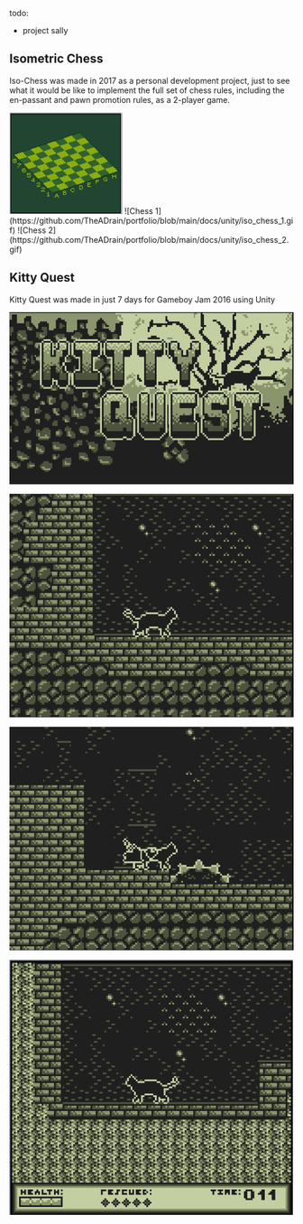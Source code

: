 
todo:
- project sally

## Isometric Chess

Iso-Chess was made in 2017 as a personal development project, just to see what it would be like to implement the full set of chess rules, including the en-passant and pawn promotion rules, as a 2-player game. 

<img src="https://github.com/TheADrain/portfolio/blob/main/docs/unity/iso_chess_1.gif" alt="Chess 1" width="200"/>
![Chess 1](https://github.com/TheADrain/portfolio/blob/main/docs/unity/iso_chess_1.gif)
![Chess 2](https://github.com/TheADrain/portfolio/blob/main/docs/unity/iso_chess_2.gif)

## Kitty Quest

Kitty Quest was made in just 7 days for Gameboy Jam 2016 using Unity

![Kitty Quest Image 1](https://github.com/TheADrain/portfolio/blob/main/docs/unity/kq1.gif)

![Kitty Quest Image 2](https://github.com/TheADrain/portfolio/blob/main/docs/unity/kq2.gif)

![Kitty Quest Image 3](https://github.com/TheADrain/portfolio/blob/main/docs/unity/kq3.gif)

![Kitty Quest Image 4](https://github.com/TheADrain/portfolio/blob/main/docs/unity/kq4.gif)
